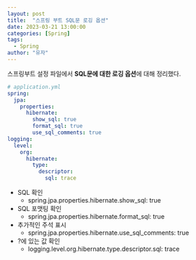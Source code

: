 ```yaml
---
layout: post
title:  "스프링 부트 SQL문 로깅 옵션"
date: 2023-03-21 13:00:00
categories: [Spring]
tags:
  - Spring
author: "유자"
---
```


스프링부트 설정 파일에서 **SQL문에 대한 로깅 옵션**에 대해 정리했다.

```yaml
# application.yml
spring:
  jpa:
    properties:
      hibernate:
        show_sql: true
        format_sql: true
        use_sql_comments: true
logging:
  level:
    org:
      hibernate:
        type:
          descriptor:
            sql: trace
```

- SQL 확인
    - spring.jpa.properties.hibernate.show_sql: true
- SQL 포맷팅 확인
    - spring.jpa.properties.hibernate.format_sql: true
- 추가적인 주석 표시
    - spring.jpa.properties.hibernate.use_sql_comments: true
- ?에 있는 값 확인
    - logging.level.org.hibernate.type.descriptor.sql: trace